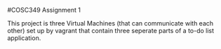 #COSC349 Assignment 1

This project is three Virtual Machines (that can communicate with each other) set up by vagrant that contain three seperate parts of a to-do list application.
